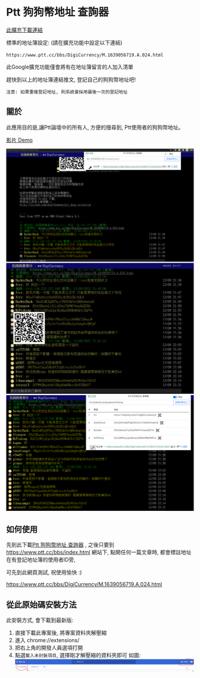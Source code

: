 # Ptt 狗狗幣地址 查詢器

[此擴充下載連結](https://chrome.google.com/webstore/detail/ptt-%E7%8B%97%E7%8B%97%E5%B9%A3%E5%9C%B0%E5%9D%80-%E6%9F%A5%E8%A9%A2%E5%99%A8/acpcdgdhccpllbnaelmhmnokifgojnhl)

標準的地址簿設定: (請在擴充功能中設定以下連結)

`https://www.ptt.cc/bbs/DigiCurrency/M.1639056719.A.024.html`

此Google擴充功能僅會將有在地址簿留言的人加入清單

趕快到以上的地址簿連結推文, 登記自己的狗狗幣地址吧!

`注意: 如果重複登記地址, 則系統會採用最後一次的登記地址`

## 關於
此應用目的是,讓Ptt論壇中的所有人, 
方便的搜尋到, 
Ptt使用者的狗狗幣地址。

[影片 Demo](https://www.youtube.com/watch?v=_QHaZa7bfBs)

![img](doc/doge_ptt_effect.gif)
![img](doc/show-qrcode.jpg)
![img](doc/show-muti-search.PNG)

## 如何使用
先到此下載[Ptt 狗狗幣地址 查詢器](https://chrome.google.com/webstore/detail/ptt-%E7%8B%97%E7%8B%97%E5%B9%A3%E5%9C%B0%E5%9D%80-%E6%9F%A5%E8%A9%A2%E5%99%A8/acpcdgdhccpllbnaelmhmnokifgojnhl)
, 之後只要到 https://www.ptt.cc/bbs/index.html 網站下,
點開任何一篇文章時,
都會標註地址在有登記地址簿的使用者ID旁,

可先到此網頁測試, 祝使用愉快 :)

https://www.ptt.cc/bbs/DigiCurrency/M.1639056719.A.024.html


## 從此原始碼安裝方法

此安裝方式, 會下載到最新版:

1. 直接下載此專案後, 將專案資料夾解壓縮
2. 進入 chrome://extensions/
3. 把右上角的開發人員選項打開
4. 點選`載入未封裝項目`, 選擇剛才解壓縮的資料夾即可
如圖: 
![img](doc/how-to-start.PNG)









